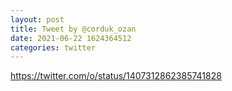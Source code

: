 ```yaml
--- 
layout: post 
title: Tweet by @corduk_ozan 
date: 2021-06-22 1624364512 
categories: twitter 
--- 
```

https://twitter.com/o/status/1407312862385741828